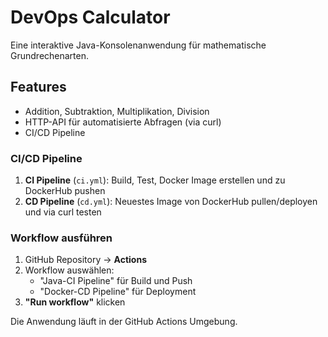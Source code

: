 # DevOps Calculator

Eine interaktive Java-Konsolenanwendung für mathematische Grundrechenarten.

## Features
- Addition, Subtraktion, Multiplikation, Division
- HTTP-API für automatisierte Abfragen (via curl)
- CI/CD Pipeline

### CI/CD Pipeline
1. **CI Pipeline** (`ci.yml`): Build, Test, Docker Image erstellen und zu DockerHub pushen
2. **CD Pipeline** (`cd.yml`): Neuestes Image von DockerHub pullen/deployen und via curl     testen

### Workflow ausführen
1. GitHub Repository → **Actions**
2. Workflow auswählen:
   - "Java-CI Pipeline" für Build und Push
   - "Docker-CD Pipeline" für Deployment
3. **"Run workflow"** klicken

Die Anwendung läuft in der GitHub Actions Umgebung.
